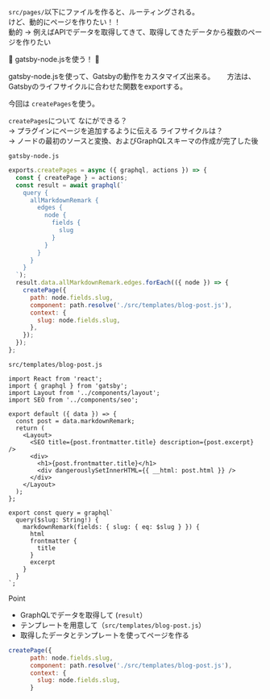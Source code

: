 `src/pages/`以下にファイルを作ると、ルーティングされる。  
けど、動的にページを作りたい！！  
動的 → 例えばAPIでデータを取得してきて、取得してきたデータから複数のページを作りたい

:raised_hands: gatsby-node.jsを使う！ :raised_hands:

gatsby-node.jsを使って、Gatsbyの動作をカスタマイズ出来る。　　
方法は、Gatsbyのライフサイクルに合わせた関数をexportする。  

今回は `createPages`を使う。

`createPages`について
なにができる？  
→ プラグインにページを追加するように伝える
ライフサイクルは？  
→ ノードの最初のソースと変換、およびGraphQLスキーマの作成が完了した後

`gatsby-node.js`
```js
exports.createPages = async ({ graphql, actions }) => {
  const { createPage } = actions;
  const result = await graphql(`
    query {
      allMarkdownRemark {
        edges {
          node {
            fields {
              slug
            }
          }
        }
      }
    }
  `);
  result.data.allMarkdownRemark.edges.forEach(({ node }) => {
    createPage({
      path: node.fields.slug,
      component: path.resolve('./src/templates/blog-post.js'),
      context: {
        slug: node.fields.slug,
      },
    });
  });
};
```
`src/templates/blog-post.js`
```
import React from 'react';
import { graphql } from 'gatsby';
import Layout from '../components/layout';
import SEO from '../components/seo';

export default ({ data }) => {
  const post = data.markdownRemark;
  return (
    <Layout>
      <SEO title={post.frontmatter.title} description={post.excerpt} />
      <div>
        <h1>{post.frontmatter.title}</h1>
        <div dangerouslySetInnerHTML={{ __html: post.html }} />
      </div>
    </Layout>
  );
};

export const query = graphql`
  query($slug: String!) {
    markdownRemark(fields: { slug: { eq: $slug } }) {
      html
      frontmatter {
        title
      }
      excerpt
    }
  }
`;
```
Point
- GraphQLでデータを取得して (`result`）
- テンプレートを用意して（`src/templates/blog-post.js`）
- 取得したデータとテンプレートを使ってページを作る
```js
createPage({
      path: node.fields.slug,
      component: path.resolve('./src/templates/blog-post.js'),
      context: {
        slug: node.fields.slug,
      }
```

